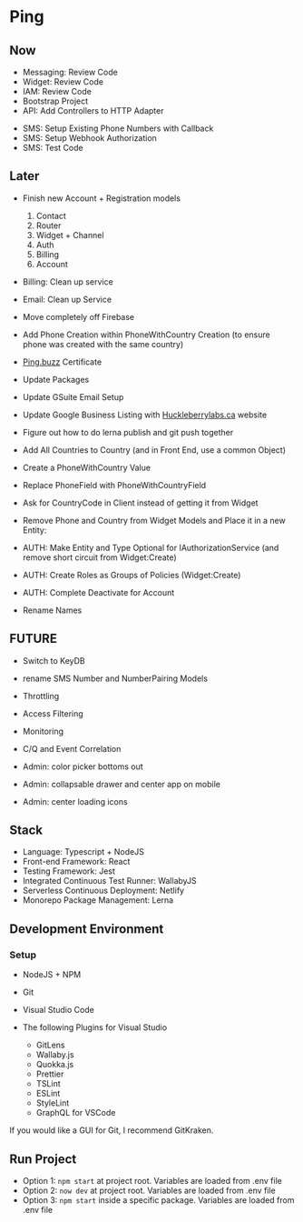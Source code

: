 # Ping

## Now

- Messaging: Review Code
- Widget: Review Code
- IAM: Review Code
- Bootstrap Project
- API: Add Controllers to HTTP Adapter

* SMS: Setup Existing Phone Numbers with Callback
* SMS: Setup Webhook Authorization
* SMS: Test Code

## Later

- Finish new Account + Registration models
  1.  Contact
  2.  Router
  3.  Widget + Channel
  4.  Auth
  5.  Billing
  6.  Account
- Billing: Clean up service
- Email: Clean up Service
- Move completely off Firebase
- Add Phone Creation within PhoneWithCountry Creation (to ensure phone was created with the same country)

- [Ping.buzz](http://ping.buzz) Certificate
- Update Packages
- Update GSuite Email Setup
- Update Google Business Listing with [Huckleberrylabs.ca](http://huckleberrylabs.ca) website
- Figure out how to do lerna publish and git push together

- Add All Countries to Country (and in Front End, use a common Object)
- Create a PhoneWithCountry Value
- Replace PhoneField with PhoneWithCountryField
- Ask for CountryCode in Client instead of getting it from Widget
- Remove Phone and Country from Widget Models and Place it in a new Entity:

- AUTH: Make Entity and Type Optional for IAuthorizationService (and remove short circuit from Widget:Create)
- AUTH: Create Roles as Groups of Policies (Widget:Create)
- AUTH: Complete Deactivate for Account
- Rename Names

## FUTURE

- Switch to KeyDB
- rename SMS Number and NumberPairing Models

- Throttling
- Access Filtering
- Monitoring
- C/Q and Event Correlation
- Admin: color picker bottoms out
- Admin: collapsable drawer and center app on mobile
- Admin: center loading icons

## Stack

- Language: Typescript + NodeJS
- Front-end Framework: React
- Testing Framework: Jest
- Integrated Continuous Test Runner: WallabyJS
- Serverless Continuous Deployment: Netlify
- Monorepo Package Management: Lerna

## Development Environment

### Setup

- NodeJS + NPM
- Git
- Visual Studio Code
- The following Plugins for Visual Studio

  - GitLens
  - Wallaby.js
  - Quokka.js
  - Prettier
  - TSLint
  - ESLint
  - StyleLint
  - GraphQL for VSCode

If you would like a GUI for Git, I recommend GitKraken.

## Run Project

- Option 1: `npm start` at project root. Variables are loaded from .env file
- Option 2: `now dev` at project root. Variables are loaded from .env file
- Option 3: `npm start` inside a specific package. Variables are loaded from .env file
